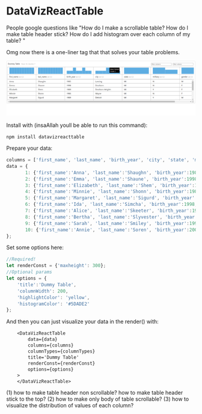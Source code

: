 # DataVizReactTable

People google questions like "How do I make a scrollable table? How do I make table header stick? How do I add histogram over each column of my table? "

Omg now there is a one-liner tag that that solves your table problems.

![Alt text](demo/demo1.png?raw=true "Bam")

Install with (insaAllah youll be able to run this command):
```
npm install datavizreacttable
```

Prepare your data:
```javascript
columns = ['first_name', 'last_name', 'birth_year',	'city',	'state', 'military', 'gender'];
data = {
       1: {'first_name':'Anna', 'last_name':'Shaughn', 'birth_year':1985, 'city':'Lansing', 'state':'MI', 'military':'N', 'gender':'M'},
       2: {'first_name':'Emma', 'last_name':'Shaune', 'birth_year':1998, 'city':'Dearborn', 'state':'MI', 'military':'N', 'gender':'F'},
       3: {'first_name':'Elizabeth', 'last_name':'Shem', 'birth_year':1989, 'city':'Dearborn Heights', 'state':'MI', 'military':'Y', 'gender':'F'},
       4: {'first_name':'Minnie', 'last_name':'Shonn', 'birth_year':1986, 'city':'Wayne', 'state':'MI', 'military':'N', 'gender':'F'},
       5: {'first_name':'Margaret', 'last_name':'Sigurd', 'birth_year':1989, 'city':'Detroit', 'state':'MI', 'military':'Y', 'gender':'M'},
       6: {'first_name':'Ida', 'last_name':'Simcha', 'birth_year':1998, 'city':'Detroit', 'state':'MI', 'military':'N', 'gender':'F'},
       7: {'first_name':'Alice', 'last_name':'Skeeter', 'birth_year':1995, 'city':'Lansing', 'state':'MI', 'military':'N', 'gender':'M'},
       8: {'first_name':'Bertha', 'last_name':'Slyvester', 'birth_year':1994, 'city':'Dearnborn', 'state':'MI', 'military':'Y', 'gender':'M'},
       9: {'first_name':'Sarah', 'last_name':'Smiley', 'birth_year':1999, 'city':'Pontiac', 'state':'MI', 'military':'N', 'gender':'M'},
       10: {'first_name':'Annie', 'last_name':'Soren', 'birth_year':2000, 'city':'Pontiac', 'state':'MI', 'military':'Y', 'gender':'F'}
};
```
Set some options here:
```javascript
//Required!
let renderConst = {'maxheight': 300};
//Optional params
let options = {
    'title':'Dummy Table',
    'columnWidth': 200,
    'highlightColor': 'yellow',
    'histogramColor': '#5DADE2'
};
```

And then you can just visualize your data in the render() with:
```
    <DataVizReactTable 
        data={data}
        columns={columns}
        columnTypes={columnTypes}
        title='Dummy Table'
        renderConst={renderConst}
        options={options}
    > 
    </DataVizReactTable>
```
(1) how to make table header non scrollable? how to make table header stick to the top? (2) how to make only body of table scrollable? (3) how to visualize the distribution of values of each column?